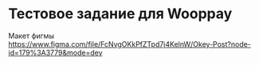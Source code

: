 # Тестовое задание для Wooppay
Макет фигмы https://www.figma.com/file/FcNvgOKkPfZTpd7j4KelnW/Okey-Post?node-id=179%3A3779&mode=dev
